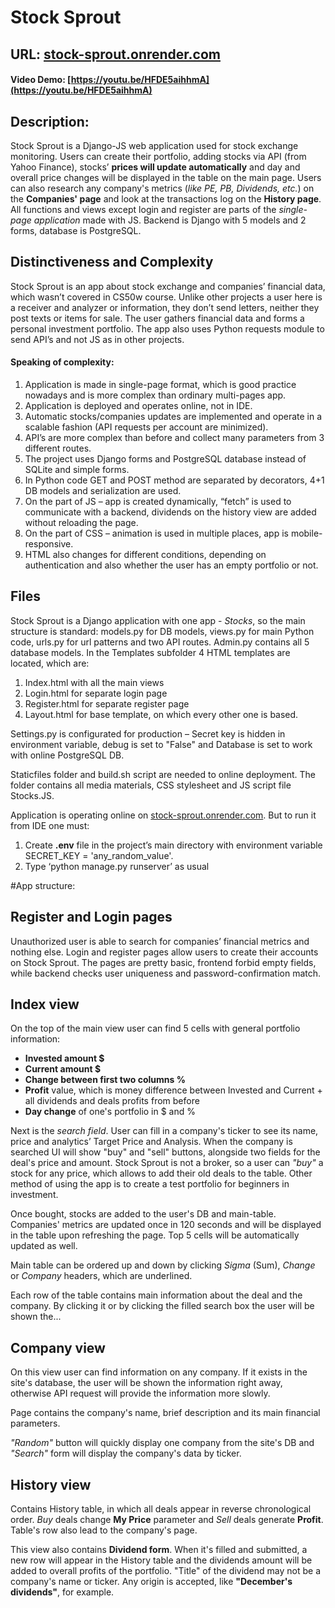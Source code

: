 # Stock Sprout
## URL: [stock-sprout.onrender.com](stock-sprout.onrender.com)
#### Video Demo: [https://youtu.be/HFDE5aihhmA](https://youtu.be/HFDE5aihhmA)

## Description:
Stock Sprout is a Django-JS web application used for stock exchange monitoring. Users can create their portfolio, adding stocks via API (from Yahoo Finance), stocks’ **prices will update automatically** and day and overall price changes will be displayed in the table on the main page.
Users can also research any company's metrics (*like PE, PB, Dividends, etc.*) on the **Companies' page** and look at the transactions log on the **History page**.
All functions and views except login and register are parts of the *single-page application* made with JS. Backend is Django with 5 models and 2 forms, database is PostgreSQL.

## Distinctiveness and Complexity
Stock Sprout is an app about stock exchange and companies’ financial data, which wasn’t covered in CS50w course. Unlike other projects a user here is a receiver and analyzer or information, they don’t send letters, neither they post texts or items for sale. The user gathers financial data and forms a personal investment portfolio. The app also uses Python requests module to send API’s and not JS as in other projects.

#### Speaking of complexity: 
1. Application is made in single-page format, which is good practice nowadays and is more complex than ordinary multi-pages app. 
2.	Application is deployed and operates online, not in IDE.
3.	Automatic stocks/companies updates are implemented and operate in a scalable fashion (API requests per account are minimized).
4.	API’s are more complex than before and collect many parameters from 3 different routes.
5.	The project uses Django forms and PostgreSQL database instead of SQLite and simple forms.
6.	In Python code GET and POST method are separated by decorators, 4+1 DB models and serialization are used.
7.	On the part of JS – app is created dynamically, “fetch” is used to communicate with a backend, dividends on the history view are added without reloading the page.
8.	On the part of CSS – animation is used in multiple places, app is mobile-responsive.
9.	HTML also changes for different conditions, depending on authentication and also whether the user has an empty portfolio or not.

## Files
Stock Sprout is a Django application with one app - *Stocks*, so the main structure is standard: models.py for DB models, views.py for main Python code, urls.py for url patterns and two API routes. Admin.py contains all 5 database models.
In the Templates subfolder 4 HTML templates are located, which are:
1.	Index.html with all the main views
2.	Login.html for separate login page
3.	Register.html for separate register page
4.	Layout.html for base template, on which every other one is based.

Settings.py is configurated for production – Secret key is hidden in environment variable, debug is set to "False" and Database is set to work with online PostgreSQL DB.

Staticfiles folder and build.sh script are needed to online deployment. The folder contains all media materials, CSS stylesheet and JS script file Stocks.JS. 

Application is operating online on [stock-sprout.onrender.com](stock-sprout.onrender.com). 
But to run it from IDE one must:
1.	Create **.env** file in the project’s main directory with environment variable SECRET_KEY = 'any_random_value'.
2.	Type ‘python manage.py runserver’ as usual

#App structure:
## Register and Login pages
Unauthorized user is able to search for companies’ financial metrics and nothing else. Login and register pages allow users to create their accounts on Stock Sprout.
The pages are pretty basic, frontend forbid empty fields, while backend checks user uniqueness and password-confirmation match.

## Index view
On the top of the main view user can find 5 cells with general portfolio information:
- **Invested amount $**
- **Current amount $**
- **Change between first two columns %**
- **Profit** value, which is money difference between Invested and Current + all dividends and deals profits from before
- **Day change** of one's portfolio in $ and %

Next is the *search field*. User can fill in a company's ticker to see its name, price and analytics’ Target Price and Analysis. When the company is searched UI will show "buy" and "sell" buttons, alongside two fields for the deal's price and amount.
Stock Sprout is not a broker, so a user can *"buy"* a stock for any price, which allows to add their old deals to the table. Other method of using the app is to create a test portfolio for beginners in investment.

Once bought, stocks are added to the user's DB and main-table. Companies' metrics are updated once in 120 seconds and will be displayed in the table upon refreshing the page. Top 5 cells will be automatically updated as well.

Main table can be ordered up and down by clicking *Sigma* (Sum), *Change* or *Company* headers, which are underlined.

Each row of the table contains main information about the deal and the company. By clicking it or by clicking the filled search box the user will be shown the...

## Company view 
On this view user can find information on any company. If it exists in the site's database, the user will be shown the information right away, otherwise API request will provide the information more slowly.

Page contains the company's name, brief description and its main financial parameters. 

*"Random"* button will quickly display one company from the site's DB and *"Search"* form will display the company's data by ticker.

## History view
Contains History table, in which all deals appear in reverse chronological order. *Buy* deals change **My Price** parameter and *Sell* deals generate **Profit**. Table's row also lead to the company's page.

This view also contains **Dividend form**. When it's filled and submitted, a new row will appear in the History table and the dividends amount will be added to overall profits of the portfolio. "Title" of the dividend may not be a company's name or ticker. Any origin is accepted, like **"December's dividends"**, for example.

